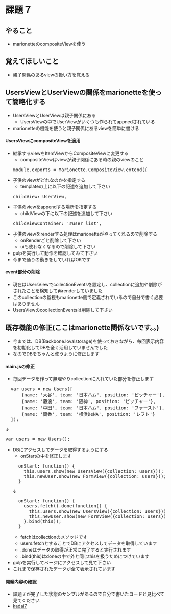 # 課題７
## やること
* marionetteのcompositeViewを使う

## 覚えてほしいこと
* 親子関係のあるviewの扱い方を覚える

## UsersViewとUserViewの関係をmarionetteを使って簡略化する

* UsersViewとUserViewは親子関係にある
  * UsersViewの中でUserViewがいくつも作られてappnedされている
* marionetteの機能を使うと親子関係にあるviewを簡単に書ける

#### UsersViewにcompositeViewを適用

* 継承するviewをItemViewからCompositeViewに変更する
  * compositeViewはviewが親子関係にある時の親のviewのこと
  <pre>module.exports = Marionette.CompositeView.extend({</pre>
* 子供のviewがどれなのかを指定する
  * templateの上に以下の記述を追加して下さい
  <pre>childView: UserView,</pre>
* 子供のviewをappendする場所を指定する
  * childViewの下に以下の記述を追加して下さい
  <pre>childViewContainer: '#user_list',</pre>
* 子供のviewをrenderする処理はmarionetteがやってくれるので削除する
  * onRenderごと削除して下さい
  * uiも使わなくなるので削除して下さい
* gulpを実行して動作を確認してみて下さい
* 今まで通りの動きをしていればOKです

#### event部分の削除

* 現在はUsersViewでcollectionEventsを設定し、collectionに追加や削除がされたことを検知して再renderしていました
* このcollectionの監視もmarionette側で定義されているので自分で書く必要はありません
* UsersViewのcoollectionEventsは削除して下さい

## 既存機能の修正(ここはmarionette関係ないです。。)

* 今までは、DB(Backbone.lovalstorage)を使っておきながら、毎回表示内容を初期化してDBを全く活用していませんでした
* なのでDBをちゃんと使うように修正します

#### main.jsの修正

* 毎回データを作って無理やりcollectionに入れていた部分を修正します
<pre>
  var users = new Users([
      {name: '大谷', team: '日本ハム', position: 'ピッチャー'},
      {name: '藤浪', team: '阪神', position: 'ピッチャー'},
      {name: '中田', team: '日本ハム', position: 'ファースト'},
      {name: '筒香', team: '横浜DeNA', position: 'レフト'}
  ]);
</pre>
↓
<pre>var users = new Users();</pre>

* DBにアクセスしてデータを取得するようにする
  * onStartの中を修正します
  <pre>
    onStart: function() {
      this.users.show(new UsersView({collection: users}));
      this.newUser.show(new FormView({collection: users}));
    }
  </pre>
  ↓
  <pre>
    onStart: function() {
      users.fetch().done(function() {
        this.users.show(new UsersView({collection: users}));
        this.newUser.show(new FormView({collection: users}));
      }.bind(this));
    }
  </pre>
    * fetchはcollectionのメソッドです
    * users.fetchとすることでDBにアクセスしてデータを取得しています
    * .doneはデータの取得が正常に完了すると実行されます
    * .bind(this)はdoneの中で外と同じthisを扱うためにつけています
* gulpを実行してページにアクセスして見て下さい
* これまで保存されたデータが全て表示されています

#### 開発内容の確認
* 課題７が完了した状態のサンプルがあるので自分で書いたコードと見比べて見てください
* [kadai7](./kadai7)

  
  
  
